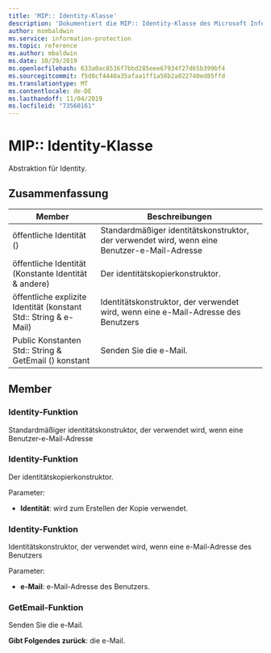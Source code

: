 ```yaml
---
title: 'MIP:: Identity-Klasse'
description: 'Dokumentiert die MIP:: Identity-Klasse des Microsoft Information Protection (MIP) SDK.'
author: msmbaldwin
ms.service: information-protection
ms.topic: reference
ms.author: mbaldwin
ms.date: 10/29/2019
ms.openlocfilehash: 633a0ac8536f7bbd285eee67934f27d65b399bf4
ms.sourcegitcommit: f5d8cf4440a35afaa1ff1a58b2a022740ed85ffd
ms.translationtype: MT
ms.contentlocale: de-DE
ms.lasthandoff: 11/04/2019
ms.locfileid: "73560161"
---
```

# <a name="class-mipidentity"></a>MIP:: Identity-Klasse 
Abstraktion für Identity.
  
## <a name="summary"></a>Zusammenfassung
 Member                        | Beschreibungen                                
--------------------------------|---------------------------------------------
öffentliche Identität ()  |  Standardmäßiger identitätskonstruktor, der verwendet wird, wenn eine Benutzer-e-Mail-Adresse
öffentliche Identität (Konstante Identität & andere)  |  Der identitätskopierkonstruktor.
öffentliche explizite Identität (konstant Std:: String & e-Mail)  |  Identitätskonstruktor, der verwendet wird, wenn eine e-Mail-Adresse des Benutzers
Public Konstanten Std:: String & GetEmail () konstant  |  Senden Sie die e-Mail.
  
## <a name="members"></a>Member
  
### <a name="identity-function"></a>Identity-Funktion
Standardmäßiger identitätskonstruktor, der verwendet wird, wenn eine Benutzer-e-Mail-Adresse
  
### <a name="identity-function"></a>Identity-Funktion
Der identitätskopierkonstruktor.

Parameter:  
* **Identität**: wird zum Erstellen der Kopie verwendet.


  
### <a name="identity-function"></a>Identity-Funktion
Identitätskonstruktor, der verwendet wird, wenn eine e-Mail-Adresse des Benutzers

Parameter:  
* **e-Mail**: e-Mail-Adresse des Benutzers.


  
### <a name="getemail-function"></a>GetEmail-Funktion
Senden Sie die e-Mail.

  
**Gibt Folgendes zurück**: die e-Mail.